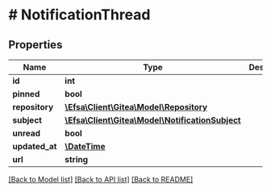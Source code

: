 # # NotificationThread

## Properties

Name | Type | Description | Notes
------------ | ------------- | ------------- | -------------
**id** | **int** |  | [optional]
**pinned** | **bool** |  | [optional]
**repository** | [**\Efsa\Client\Gitea\Model\Repository**](Repository.md) |  | [optional]
**subject** | [**\Efsa\Client\Gitea\Model\NotificationSubject**](NotificationSubject.md) |  | [optional]
**unread** | **bool** |  | [optional]
**updated_at** | [**\DateTime**](\DateTime.md) |  | [optional]
**url** | **string** |  | [optional]

[[Back to Model list]](../../README.md#models) [[Back to API list]](../../README.md#endpoints) [[Back to README]](../../README.md)
